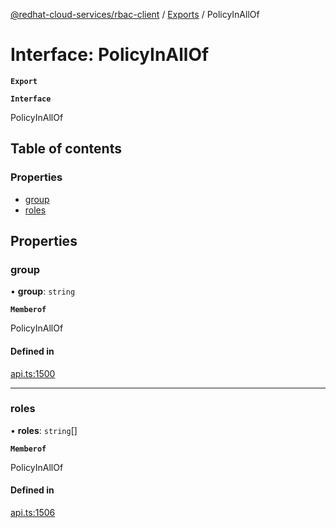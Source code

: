 [@redhat-cloud-services/rbac-client](../README.md) / [Exports](../modules.md) / PolicyInAllOf

# Interface: PolicyInAllOf

**`Export`**

**`Interface`**

PolicyInAllOf

## Table of contents

### Properties

- [group](PolicyInAllOf.md#group)
- [roles](PolicyInAllOf.md#roles)

## Properties

### group

• **group**: `string`

**`Memberof`**

PolicyInAllOf

#### Defined in

[api.ts:1500](https://github.com/RedHatInsights/javascript-clients/blob/master/packages/rbac/api.ts#L1500)

___

### roles

• **roles**: `string`[]

**`Memberof`**

PolicyInAllOf

#### Defined in

[api.ts:1506](https://github.com/RedHatInsights/javascript-clients/blob/master/packages/rbac/api.ts#L1506)
